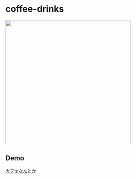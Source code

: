 # coffee-drinks

<img src="capture.gif" width="400">

## Demo

[カフェなんとか](https://inaniwa3.github.io/coffee-drinks/ "カフェなんとか")

